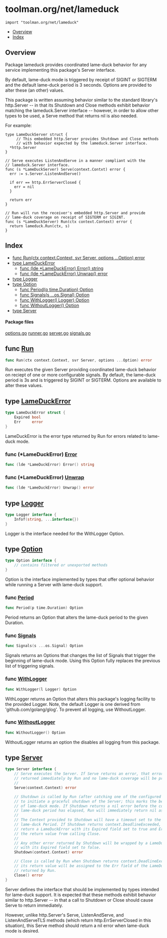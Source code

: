 

# toolman.org/net/lameduck
`import "toolman.org/net/lameduck"`

* [Overview](#pkg-overview)
* [Index](#pkg-index)

## <a id="pkg-overview">Overview</a>

Package lameduck provides coordinated lame-duck behavior for any service
implementing this package's Server interface.

By default, lame-duck mode is triggered by receipt of SIGINT or SIGTERM
and the default lame-duck period is 3 seconds.  Options are provided to
alter these (an other) values.

This package is written assuming behavior similar to the standard library's
http.Server -- in that its Shutdown and Close methods exhibit behavior
matching the lameduck.Server interface -- however, in order to allow other
types to be used, a Serve method that returns nil is also needed.

For example:

	type LameDuckServer struct {
		 // This embedded http.Server provides Shutdown and Close methods
		 // with behavior expected by the lameduck.Server interface.
	  *http.Server
	}
	
	// Serve executes ListenAndServe in a manner compliant with the
	// lameduck.Server interface.
	func (s *LameDuckServer) Serve(context.Contxt) error {
	  err := s.Server.ListenAndServe()
	
	  if err == http.ErrServerClosed {
	    err = nil
	  }
	
	  return err
	}
	
	// Run will run the receiver's embedded http.Server and provide
	// lame-duck coverage on receipt of SIGTERM or SIGINT.
	func (s *LameDuckServer) Run(ctx context.Context) error {
	  return lameduck.Run(ctx, s)
	}




## <a id="pkg-index">Index</a>
* [func Run(ctx context.Context, svr Server, options ...Option) error](#Run)
* [type LameDuckError](#LameDuckError)
  * [func (lde *LameDuckError) Error() string](#LameDuckError.Error)
  * [func (lde *LameDuckError) Unwrap() error](#LameDuckError.Unwrap)
* [type Logger](#Logger)
* [type Option](#Option)
  * [func Period(p time.Duration) Option](#Period)
  * [func Signals(s ...os.Signal) Option](#Signals)
  * [func WithLogger(l Logger) Option](#WithLogger)
  * [func WithoutLogger() Option](#WithoutLogger)
* [type Server](#Server)


#### <a id="pkg-files">Package files</a>
[options.go](https://golang.org/src//target/options.go) [runner.go](https://golang.org/src//target/runner.go) [server.go](https://golang.org/src//target/server.go) [signals.go](https://golang.org/src//target/signals.go)

## <a id="Run">func</a> [Run](https://golang.org/src/./server.go?s=3375:3441#L85)
``` go
func Run(ctx context.Context, svr Server, options ...Option) error
```
Run executes the given Server providing coordinated lame-duck behavior on
reciept of one or more configurable signals. By default, the lame-duck
period is 3s and is triggered by SIGINT or SIGTERM. Options are available
to alter these values.


## <a id="LameDuckError">type</a> [LameDuckError](https://golang.org/src/./server.go?s=5324:5382#L173)
``` go
type LameDuckError struct {
    Expired bool
    Err     error
}

```
LameDuckError is the error type returned by Run for errors related to
lame-duck mode.


### <a id="LameDuckError.Error">func</a> (\*LameDuckError) [Error](https://golang.org/src/./server.go?s=5384:5424#L178)
``` go
func (lde *LameDuckError) Error() string
```

### <a id="LameDuckError.Unwrap">func</a> (\*LameDuckError) [Unwrap](https://golang.org/src/./server.go?s=5728:5768#L202)
``` go
func (lde *LameDuckError) Unwrap() error
```

## <a id="Logger">type</a> [Logger](https://golang.org/src/./options.go?s=853:909#L40)
``` go
type Logger interface {
    Infof(string, ...interface{})
}
```
Logger is the interface needed for the WithLogger Option.


## <a id="Option">type</a> [Option](https://golang.org/src/./options.go?s=171:210#L10)
``` go
type Option interface {
    // contains filtered or unexported methods
}
```
Option is the interface implemented by types that offer optional behavior
while running a Server with lame-duck support.


### <a id="Period">func</a> [Period](https://golang.org/src/./options.go?s=299:334#L16)
``` go
func Period(p time.Duration) Option
```
Period returns an Option that alters the lame-duck period to the given
Duration.


### <a id="Signals">func</a> [Signals](https://golang.org/src/./options.go?s=639:674#L29)
``` go
func Signals(s ...os.Signal) Option
```
Signals returns an Options that changes the list of Signals that trigger the
beginning of lame-duck mode. Using this Option fully replaces the previous
list of triggering signals.


### <a id="WithLogger">func</a> [WithLogger](https://golang.org/src/./options.go?s=1176:1208#L51)
``` go
func WithLogger(l Logger) Option
```
WithLogger returns an Option that alters this package's logging facility
to the provided Logger. Note, the default Logger is one derived from
'github.com/golang/glog'. To prevent all logging, use WithoutLogger.


### <a id="WithoutLogger">func</a> [WithoutLogger](https://golang.org/src/./options.go?s=1318:1345#L56)
``` go
func WithoutLogger() Option
```
WithoutLogger returns an option the disables all logging from this package.


## <a id="Server">type</a> [Server](https://golang.org/src/./server.go?s=1978:3119#L55)
``` go
type Server interface {
    // Serve executes the Server. If Serve returns an error, that error will be
    // returned immediately by Run and no lame-duck coverage will be provided.
    //
    Serve(context.Context) error

    // Shutdown is called by Run (after catching one of the configured signals)
    // to initiate a graceful shutdown of the Server; this marks the beginning
    // of lame-duck mode. If Shutdown returns a nil error before the configured
    // lame-duck period has elapsed, Run will immediately return nil as well.
    //
    // The Context provided to Shutdown will have a timeout set to the configured
    // lame-duck Period. If Shutdown returns context.DeadlineExceeded, Run will
    // return a LameDuckError with its Expired field set to true and Err set to
    // the return value from calling Close.
    //
    // Any other error returned by Shutdown will be wrapped by a LameDuckError
    // with its Expired field set to false.
    Shutdown(context.Context) error

    // Close is called by Run when Shutdown returns context.DeadlineExceeded and
    // its return value will be assigned to the Err field of the LameDuckError
    // returned by Run.
    Close() error
}
```
Server defines the interface that should be implemented by types intended
for lame-duck support. It is expected that these methods exhibit behavior
similar to http.Server -- in that a call to Shutdown or Close should cause
Serve to return immediately.

However, unlike http.Server's Serve, ListenAndServe, and ListenAndServeTLS
methods (which return http.ErrServerClosed in this situation), this Serve
method should return a nil error when lame-duck mode is desired.



